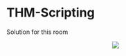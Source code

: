 # THM-Scripting
Solution for this room

<p align="center">
<a href="https://tryhackme.com/room/scripting" target="_blank"> <img src="https://raw.githubusercontent.com/NeKroFR/README-files/main/Screenshot%20from%202021-08-18%2019-04-03.png" />
</p>
